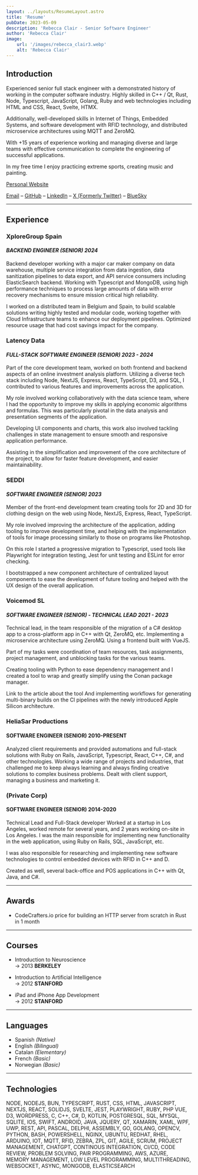 ```yaml
---
layout: ../layouts/ResumeLayout.astro
title: 'Resume'
pubDate: 2023-05-09
description: 'Rebecca Clair - Senior Software Engineer'
author: 'Rebecca Clair'
image:
    url: '/images/rebecca_clair3.webp'
    alt: 'Rebecca Clair'
---
```



## Introduction

Experienced senior full stack engineer with a demonstrated history of working in the computer software industry. Highly skilled in C++ / Qt, Rust, Node, Typescript, JavaScript, Golang, Ruby and web technologies including HTML and CSS, React, Svelte, HTMX.

Additionally, well-developed skills in Internet of Things, Embedded Systems, and software development with RFID technology, and distributed microservice architectures using MQTT and ZeroMQ.

With +15 years of experience working and managing diverse and large teams with effective communication to complete the engineering of successful applications.

In my free time I enjoy practicing extreme sports, creating music and painting.

[Personal Website](https://heliasar.com/)

[Email](mailto:rebecca@heliasar.com) – [GitHub](https://github.com/becksClair) – [LinkedIn](https://linkedin.com/in/rebecca-clair) – [X (Formerly Twitter)](https://x.com/becksClair) – [BlueSky](https://bsky.app/profile/becksclair.bsky.social)

---

## Experience

### XploreGroup Spain

#### *BACKEND ENGINEER (SENIOR) 2024*

Backend developer working with a major car maker company on data warehouse, multiple service integration from data ingestion, data sanitization pipelines to data export, and API service consumers including ElasticSearch backend. Working with Typescript and MongoDB, using high performance techniques to process large amounts of data with error recovery mechanisms to ensure mission critical high reliability.

I worked on a distributed team in Belgium and Spain, to build scalable solutions writing highly tested and modular code, working together with Cloud Infrastructure teams to enhance our deployment pipelines. Optimized resource usage that had cost savings impact for the company.

### Latency Data

#### *FULL-STACK SOFTWARE ENGINEER (SENIOR) 2023 - 2024*

Part of the core development team, worked on both frontend and backend aspects of an online investment analysis platform. Utilizing a diverse tech stack including Node, NextJS, Express, React, TypeScript, D3, and SQL, I contributed to various features and improvements across the application.

My role involved working collaboratively with the data science team, where I had the opportunity to improve my skills in applying economic algorithms and formulas. This was particularly pivotal in the data analysis and presentation segments of the application.

Developing UI components and charts,  this work also involved tackling challenges in state management to ensure smooth and responsive application performance.

Assisting in the simplification and improvement of the core architecture of the project, to allow for faster feature development, and easier maintainability.

### SEDDI

#### *SOFTWARE ENGINEER (SENIOR) 2023*

Member of the front-end development team creating tools for 2D and 3D for clothing design on the web using Node, NextJS, Express, React, TypeScript.

My role involved improving the architecture of the application, adding tooling to improve development time, and helping with the implementation of tools for image processing similarly to those on programs like Photoshop.

On this role I started a progressive migration to Typescript, used tools like Playwright for integration testing, Jest for unit testing and ESLint for error checking.

I  bootstrapped  a  new  component  architecture  of  centralized  layout  components  to  ease  the  development of future tooling and helped with the UX design of the overall application.

### Voicemod SL

#### *SOFTWARE ENGINEER (SENIOR) - TECHNICAL LEAD 2021 - 2023*

Technical lead, in the team responsible of the migration of a C# desktop app to a cross-platform app in C++ with Qt, ZeroMQ, etc. Implementing a microservice architecture using ZeroMQ. Using a frontend built with VueJS.

Part of my tasks were coordination of team resources, task assignments, project management, and unblocking tasks for the various teams.

Creating tooling with Python to ease dependency management and I created a tool to wrap and greatly simplify using the Conan package manager.

Link to the article about the tool And implementing workflows for generating multi-binary builds on the Cl pipelines with the newly introduced Apple Silicon architecture.

### HeliaSar Productions

#### SOFTWARE ENGINEER (SENIOR) 2010-PRESENT

Analyzed client requirements and provided automations and full-stack solutions with Ruby on Rails, JavaScript, Typescript, React, C++, C#, and other technologies. Working a wide range of projects and industries, that challenged me to keep always learning and always finding creative solutions to complex business problems. Dealt with client support, managing a business and marketing it.

### (Private Corp)

#### SOFTWARE ENGINEER (SENIOR) 2014-2020

Technical Lead and Full-Stack developer
Worked at a startup in Los Angeles, worked remote for several years, and 2 years working on-site in Los Angeles. I was the main responsible for implementing new functionality in the web application, using Ruby on Rails, SQL, JavaScript, etc.

I  was  also  responsible  for  researching  and  implementing  new  software  technologies  to  control  embedded devices with RFID in C++ and D.

Created as well, several back-office and POS applications in C++ with Qt, Java, and C#.

---

## Awards

- CodeCrafters.io price for building an HTTP server from scratch in Rust in 1 month

---

## Courses

- Introduction to Neuroscience  
&rarr; 2013 **BERKELEY**

- Introduction to Artificial Intelligence  
&rarr; 2012 **STANFORD**

- iPad and iPhone App Development  
&rarr; 2012 **STANFORD**

---

## Languages

- Spanish *(Native)*
- English *(Bilingual)*
- Catalan *(Elementary)*
- French *(Basic)*
- Norwegian *(Basic)*

---

## Technologies

NODE, NODEJS, BUN, TYPESCRIPT, RUST, CSS, HTML, JAVASCRIPT, NEXTJS, REACT, SOLIDJS, SVELTE, JEST, PLAYWRIGHT, RUBY, PHP VUE, D3, WORDPRESS, C, C++, C#, D, KOTLIN, POSTGRESQL, SQL, MYSQL, SQLITE, IOS, SWIFT, ANDROID, JAVA, JQUERY, QT, XAMARIN, XAML, WPF, UWP, REST, API, PASCAL, DELPHI, ASSEMBLY, GO, GOLANG, OPENCV, PYTHON, BASH, POWERSHELL, NGINX, UBUNTU, REDHAT, RHEL, ARDUINO, IOT, MQTT, RFID, ZEBRA, ZPL, GIT, AGILE, SCRUM, PROJECT MANAGEMENT, CHATGPT, CONTINOUS INTEGRATION, CI/CD, CODE REVIEW, PROBLEM SOLVING, PAIR PROGRAMMING, AWS, AZURE, MEMORY MANAGEMENT, LOW LEVEL PROGRAMMING, MULTITHREADING, WEBSOCKET, ASYNC, MONGODB, ELASTICSEARCH
